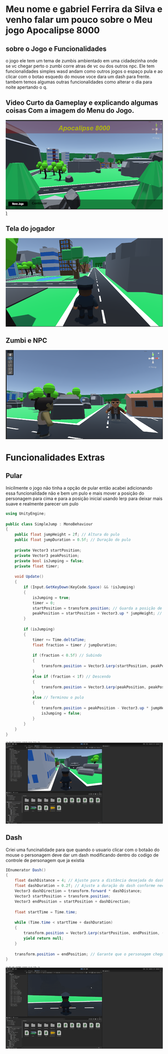 # Meu nome e gabriel Ferrira da Silva e venho falar um pouco sobre o Meu jogo Apocalipse 8000

## sobre o Jogo e Funcionalidades
o jogo ele tem um tema de zumbis ambientado em uma cidadezinha onde se vc chegar perto o zumbi corre atras de vc ou dos outros npc. Ele tem funcionalidades simples wasd andam como outros jogos o espaço pula e ao clicar com o botao esquedo do mouse voce dara um dash para frente. tambem temos algumas outras funcionalidades como alterar o dia para noite apertando o q.

## Video Curto da Gameplay e explicando algumas coisas Com a imagem do Menu do Jogo.
[![Vídeo de Apresentação](https://github.com/Gabriel-S-E8/Projeto-Jogo/blob/main/Menu.png)
)](https://www.youtube.com/watch?v=8YYgRikKdEQ)

## Tela do jogador 
![image](https://github.com/Gabriel-S-E8/Projeto-Jogo/blob/main/Print%202%20.png)

## Zumbi e NPC
![image](https://github.com/Gabriel-S-E8/Projeto-Jogo/blob/main/print%201.png)

# Funcionalidades Extras

## Pular
Inicilmente o jogo não tinha a opção de pular então acabei adicionando essa funcionalidade não e bem um pulo e mais mover a posição do personagem para cima e para a posição inicial usando lerp para deixar mais suave e realmente parecer um pulo
```csharp
using UnityEngine;

public class SimpleJump : MonoBehaviour
{
    public float jumpHeight = 2f; // Altura do pulo
    public float jumpDuration = 0.5f; // Duração do pulo

    private Vector3 startPosition;
    private Vector3 peakPosition;
    private bool isJumping = false;
    private float timer;

    void Update()
    {
        if (Input.GetKeyDown(KeyCode.Space) && !isJumping)
        {
            isJumping = true;
            timer = 0;
            startPosition = transform.position; // Guarda a posição de início do pulo
            peakPosition = startPosition + Vector3.up * jumpHeight; // Calcula a posição mais alta do pulo
        }

        if (isJumping)
        {
            timer += Time.deltaTime;
            float fraction = timer / jumpDuration;

            if (fraction < 0.5f) // Subindo
            {
                transform.position = Vector3.Lerp(startPosition, peakPosition, fraction * 2);
            }
            else if (fraction < 1f) // Descendo
            {
                transform.position = Vector3.Lerp(peakPosition, peakPosition - Vector3.up * jumpHeight, (fraction - 0.5f) * 2);
            }
            else // Terminou o pulo
            {
                transform.position = peakPosition - Vector3.up * jumpHeight; // Nova posição após o pulo
                isJumping = false;
            }
        }
    }
}
```
![Alt text](https://github.com/Gabriel-S-E8/Projeto-Jogo/blob/main/gif%20pulo.gif)
## Dash
Criei uma funcinalidade para que quando o usuario clicar com o botaão do mouse o personagem deve dar um dash modificando dentro do codigo de controle de personagem que ja existia 
```csharp
IEnumerator Dash()
{
    float dashDistance = 4; // Ajuste para a distância desejada do dash
    float dashDuration = 0.2f; // Ajuste a duração do dash conforme necessário
    Vector3 dashDirection = transform.forward * dashDistance;
    Vector3 startPosition = transform.position;
    Vector3 endPosition = startPosition + dashDirection;

    float startTime = Time.time;

    while (Time.time < startTime + dashDuration)
    {
        transform.position = Vector3.Lerp(startPosition, endPosition, (Time.time - startTime) / dashDuration);
        yield return null;
    }

    transform.position = endPosition; // Garante que o personagem chegue na posição final
}
```
![Alt text](https://github.com/Gabriel-S-E8/Projeto-Jogo/blob/main/gif%20dash.gif)

